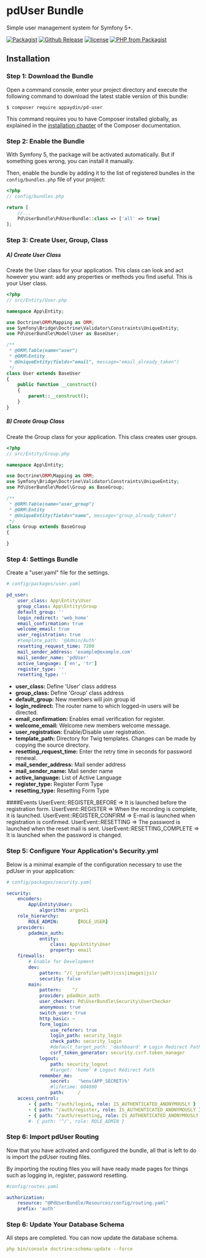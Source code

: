 # pdUser Bundle
Simple user management system for Symfony 5+.

[![Packagist](https://img.shields.io/packagist/dt/appaydin/pd-user.svg)](https://github.com/appaydin/pd-user)
[![Github Release](https://img.shields.io/github/release/appaydin/pd-user.svg)](https://github.com/appaydin/pd-user)
[![license](https://img.shields.io/github/license/appaydin/pd-user.svg)](https://github.com/appaydin/pd-user)
[![PHP from Packagist](https://img.shields.io/packagist/php-v/appaydin/pd-user.svg)](https://github.com/appaydin/pd-user)

Installation
---

### Step 1: Download the Bundle

Open a command console, enter your project directory and execute the
following command to download the latest stable version of this bundle:

```console
$ composer require appaydin/pd-user
```

This command requires you to have Composer installed globally, as explained
in the [installation chapter](https://getcomposer.org/doc/00-intro.md)
of the Composer documentation.

### Step 2: Enable the Bundle

With Symfony 5, the package will be activated automatically. But if something goes wrong, you can install it manually.

Then, enable the bundle by adding it to the list of registered bundles
in the `config/bundles.php` file of your project:

```php
<?php
// config/bundles.php

return [
    //...
    Pd\UserBundle\PdUserBundle::class => ['all' => true]
];
```

### Step 3: Create User, Group, Class
##### A) Create User Class
Create the User class for your application. This class can look and act however you want: add any properties or methods you find useful. This is your User class.
```php
<?php
// src/Entity/User.php

namespace App\Entity;

use Doctrine\ORM\Mapping as ORM;
use Symfony\Bridge\Doctrine\Validator\Constraints\UniqueEntity;
use Pd\UserBundle\Model\User as BaseUser;

/**
 * @ORM\Table(name="user")
 * @ORM\Entity
 * @UniqueEntity(fields="email", message="email_already_taken")
 */
class User extends BaseUser
{
    public function __construct()
    {
        parent::__construct();
    }
}
```

##### B) Create Group Class
Create the Group class for your application. This class creates user groups.
```php
<?php
// src/Entity/Group.php

namespace App\Entity;

use Doctrine\ORM\Mapping as ORM;
use Symfony\Bridge\Doctrine\Validator\Constraints\UniqueEntity;
use Pd\UserBundle\Model\Group as BaseGroup;

/**
 * @ORM\Table(name="user_group")
 * @ORM\Entity
 * @UniqueEntity(fields="name", message="group_already_taken")
 */
class Group extends BaseGroup
{

}
```

### Step 4: Settings Bundle
Create a "user.yaml" file for the settings.
```yaml
# config/packages/user.yaml

pd_user:
    user_class: App\Entity\User
    group_class: App\Entity\Group
    default_group: ''
    login_redirect: 'web_home'
    email_confirmation: true
    welcome_email: true
    user_registration: true
    #template_path: '@Admin/Auth'
    resetting_request_time: 7200
    mail_sender_address: 'example@example.com'
    mail_sender_name: 'pdUser'
    active_language: ['en', 'tr']
    register_type: ''
    resetting_type: ''

```
* __user_class:__ Define 'User' class address
* __group_class:__ Define 'Group' class address
* __default_group:__ New members will join group id
* __login_redirect:__ The router name to which logged-in users will be directed.
* __email_confirmation:__ Enables email verification for register.
* __welcome_email:__ Welcome new members welcome message.
* __user_registration:__ Enable/Disable user registration.
* __template_path:__ Directory for Twig templates. Changes can be made by copying the source directory.
* __resetting_request_time:__ Enter the retry time in seconds for password renewal.
* __mail_sender_address:__ Mail sender address
* __mail_sender_name:__ Mail sender name
* __active_language:__ List of Active Language
* __register_type:__ Register Form Type
* __resetting_type:__ Resetting Form Type

####Events
    UserEvent::REGISTER_BEFORE => It is launched before the registration form.
    UserEvent::REGISTER => When the recording is complete, it is launched.
    UserEvent::REGISTER_CONFIRM => E-mail is launched when registration is confirmed.
    UserEvent::RESETTING => The password is launched when the reset mail is sent.
    UserEvent::RESETTING_COMPLETE => It is launched when the password is changed.

### Step 5: Configure Your Application's Security.yml
Below is a minimal example of the configuration necessary to use the pdUser in your application:
```yaml
# config/packages/security.yaml

security:
    encoders:
        App\Entity\User:
            algorithm: argon2i
    role_hierarchy:
        ROLE_ADMIN:       [ROLE_USER]
    providers:
        pdadmin_auth:
            entity:
                class: App\Entity\User
                property: email
    firewalls:
        # Enable for Development
        dev:
            pattern: ^/(_(profiler|wdt)|css|images|js)/
            security: false
        main:
            pattern:    ^/
            provider: pdadmin_auth
            user_checker: Pd\UserBundle\Security\UserChecker
            anonymous: true
            switch_user: true
            http_basic: ~
            form_login:
                use_referer: true
                login_path: security_login
                check_path: security_login
                #default_target_path: 'dashboard' # Login Redirect Path
                csrf_token_generator: security.csrf.token_manager
            logout:
                path: security_logout
                #target: 'home' # Logout Redirect Path
            remember_me:
                secret:   '%env(APP_SECRET)%'
                #lifetime: 604800
                path:     /
    access_control:
        - { path: ^/auth/login$, role: IS_AUTHENTICATED_ANONYMOUSLY }
        - { path: ^/auth/register, role: IS_AUTHENTICATED_ANONYMOUSLY }
        - { path: ^/auth/resetting, role: IS_AUTHENTICATED_ANONYMOUSLY }
        #- { path: '^/', role: ROLE_ADMIN }
```

### Step 6: Import pdUser Routing
Now that you have activated and configured the bundle, all that is left to do is import the pdUser routing files.

By importing the routing files you will have ready made pages for things such as logging in, register, password resetting.
```yaml
#config/routes.yaml

authorization:
    resource: "@PdUserBundle/Resources/config/routing.yaml"
    prefix: 'auth'
```

### Step 6: Update Your Database Schema
All steps are completed. You can now update the database schema.
```yaml
php bin/console doctrine:schema:update --force
```
